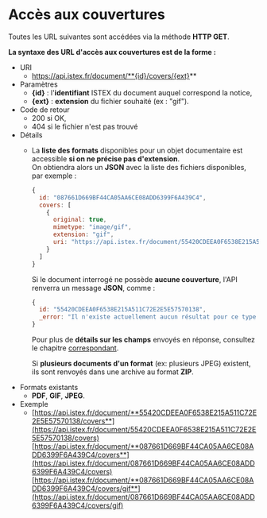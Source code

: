 # Accès aux couvertures

Toutes les URL suivantes sont accédées via la méthode **HTTP GET**.

**La syntaxe des URL d'accès aux couvertures est de la forme :**

* URI
  * https://api.istex.fr/document/**{id}/covers/{ext}**
* Paramètres
  * **{id}** : l'**identifiant** ISTEX du document auquel correspond la notice,
  * **{ext}** : **extension** du fichier souhaité \(ex : "gif"\).
* Code de retour
  * 200 si OK,
  * 404 si le fichier n'est pas trouvé
* Détails
  * La **liste des formats** disponibles pour un objet documentaire est accessible **si on ne précise pas d'extension**.  
    On obtiendra alors un **JSON** avec la liste des fichiers disponibles, par exemple :  


    ```javascript
    {
      id: "087661D669BF44CA05AA6CE08ADD6399F6A439C4",
      covers: [
        {
          original: true,
          mimetype: "image/gif",
          extension: "gif",
          uri: "https://api.istex.fr/document/55420CDEEA0F6538E215A511C72E2E5E57570138/covers/gif"
        }
      ]
    }
    ```

    Si le document interrogé ne possède **aucune couverture**, l'API renverra un message **JSON**, comme :

    ```javascript
    {
      id: "55420CDEEA0F6538E215A511C72E2E5E57570138",
      _error: "Il n'existe actuellement aucun résultat pour ce type de data"
    }
    ```

    Pour plus de **détails sur les champs** envoyés en réponse, consultez le chapitre [correspondant](../fields/files.md).  
  
    Si **plusieurs documents d'un format** \(ex: plusieurs JPEG\) existent, ils sont renvoyés dans une archive au format **ZIP**. 
* Formats existants
  * **PDF**, **GIF**, **JPEG**.
* Exemple
  * [https://api.istex.fr/document/**55420CDEEA0F6538E215A511C72E2E5E57570138/covers**](https://api.istex.fr/document/55420CDEEA0F6538E215A511C72E2E5E57570138/covers) [https://api.istex.fr/document/**087661D669BF44CA05AA6CE08ADD6399F6A439C4/covers**](https://api.istex.fr/document/087661D669BF44CA05AA6CE08ADD6399F6A439C4/covers) [https://api.istex.fr/document/**087661D669BF44CA05AA6CE08ADD6399F6A439C4/covers/gif**](https://api.istex.fr/document/087661D669BF44CA05AA6CE08ADD6399F6A439C4/covers/gif)

